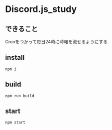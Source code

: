# Discord.js_study

## できること

Cronをつかって毎日24時に時報を流せるようにする

## install

`npm i`

## build

`npm run build`

##  start 

`npm start`